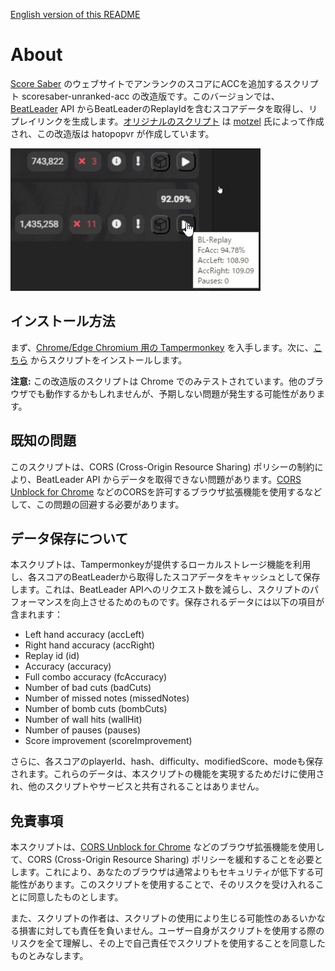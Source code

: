 [English version of this README](README.md)

# About

[Score Saber](https://scoresaber.com) のウェブサイトでアンランクのスコアにACCを追加するスクリプト scoresaber-unranked-acc の改造版です。このバージョンでは、[BeatLeader](https://www.beatleader.xyz/) API からBeatLeaderのReplayIdを含むスコアデータを取得し、リプレイリンクを生成します。[オリジナルのスクリプト](https://github.com/motzel/scoresaber-unranked-acc) は [motzel](https://github.com/motzel) 氏によって作成され、この改造版は hatopopvr が作成しています。

![image](images/image_001.jpg)

## インストール方法

まず、[Chrome/Edge Chromium 用の Tampermonkey](https://chrome.google.com/webstore/detail/tampermonkey/dhdgffkkebhmkfjojejmpbldmpobfkfo) を入手します。次に、[こちら](https://github.com/hatopopvr/scoresaber-enhanced-bl-replays/raw/master/scoresaber-enhanced-bl-replays.user.js) からスクリプトをインストールします。

**注意:** この改造版のスクリプトは Chrome でのみテストされています。他のブラウザでも動作するかもしれませんが、予期しない問題が発生する可能性があります。

## 既知の問題

このスクリプトは、CORS (Cross-Origin Resource Sharing) ポリシーの制約により、BeatLeader API からデータを取得できない問題があります。[CORS Unblock for Chrome](https://chrome.google.com/webstore/detail/cors-unblock/lfhmikememgdcahcdlaciloancbhjino) などのCORSを許可するブラウザ拡張機能を使用するなどして、この問題の回避する必要があります。

## データ保存について

本スクリプトは、Tampermonkeyが提供するローカルストレージ機能を利用し、各スコアのBeatLeaderから取得したスコアデータをキャッシュとして保存します。これは、BeatLeader APIへのリクエスト数を減らし、スクリプトのパフォーマンスを向上させるためのものです。保存されるデータには以下の項目が含まれます：

- Left hand accuracy (accLeft)
- Right hand accuracy (accRight)
- Replay id (id)
- Accuracy (accuracy)
- Full combo accuracy (fcAccuracy)
- Number of bad cuts (badCuts)
- Number of missed notes (missedNotes)
- Number of bomb cuts (bombCuts)
- Number of wall hits (wallHit)
- Number of pauses (pauses)
- Score improvement (scoreImprovement)

さらに、各スコアのplayerId、hash、difficulty、modifiedScore、modeも保存されます。これらのデータは、本スクリプトの機能を実現するためだけに使用され、他のスクリプトやサービスと共有されることはありません。

## 免責事項

本スクリプトは、[CORS Unblock for Chrome](https://chrome.google.com/webstore/detail/cors-unblock/lfhmikememgdcahcdlaciloancbhjino) などのブラウザ拡張機能を使用して、CORS (Cross-Origin Resource Sharing) ポリシーを緩和することを必要とします。これにより、あなたのブラウザは通常よりもセキュリティが低下する可能性があります。このスクリプトを使用することで、そのリスクを受け入れることに同意したものとします。

また、スクリプトの作者は、スクリプトの使用により生じる可能性のあるいかなる損害に対しても責任を負いません。ユーザー自身がスクリプトを使用する際のリスクを全て理解し、その上で自己責任でスクリプトを使用することを同意したものとみなします。